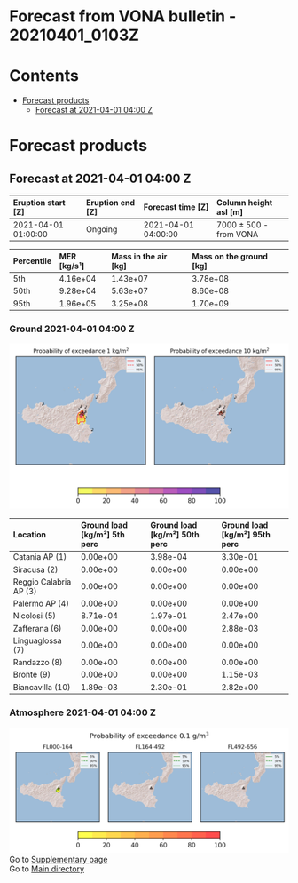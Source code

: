
Forecast from VONA bulletin - 20210401_0103Z
============================================

Contents
========

* [Forecast products](#forecast-products)
	* [Forecast at 2021-04-01 04:00 Z](#forecast-at-2021-04-01-0400-z)

# Forecast products

## Forecast at 2021-04-01 04:00 Z
  

|Eruption start [Z]|Eruption end [Z]|Forecast time [Z]|Column height asl [m]|
| :--- | :--- | :--- | :--- |
|2021-04-01 01:00:00|Ongoing|2021-04-01 04:00:00|7000 ± 500 - from VONA|
  
  

|Percentile|MER [kg/s¹]|Mass in the air [kg]|Mass on the ground [kg]|
| :--- | :--- | :--- | :--- |
|5th|4.16e+04|1.43e+07|3.78e+08|
|50th|9.28e+04|5.63e+07|8.60e+08|
|95th|1.96e+05|3.25e+08|1.70e+09|
  

### Ground 2021-04-01 04:00 Z
  
![](./figures/probability_grd_2021_04_01_0400_scenario_1.png)  
  
  
  
  
  
  
  
  
  

|Location|Ground load [kg/m²] 5th perc|Ground load [kg/m²] 50th perc|Ground load [kg/m²] 95th perc|
| :--- | :--- | :--- | :--- |
|Catania AP (1)|0.00e+00|3.98e-04|3.30e-01|
|Siracusa (2)|0.00e+00|0.00e+00|0.00e+00|
|Reggio Calabria AP (3)|0.00e+00|0.00e+00|0.00e+00|
|Palermo AP (4)|0.00e+00|0.00e+00|0.00e+00|
|Nicolosi (5)|8.71e-04|1.97e-01|2.47e+00|
|Zafferana (6)|0.00e+00|0.00e+00|2.88e-03|
|Linguaglossa (7)|0.00e+00|0.00e+00|0.00e+00|
|Randazzo (8)|0.00e+00|0.00e+00|0.00e+00|
|Bronte (9)|0.00e+00|0.00e+00|1.15e-03|
|Biancavilla (10)|1.89e-03|2.30e-01|2.82e+00|
  

### Atmosphere 2021-04-01 04:00 Z
  
![](./figures/probability_air_2021_04_01_0400_scenario_1_conclev_1.png)  
Go to [Supplementary page](Supplementary_page.md)  
Go to [Main directory](https://github.com/federicapardini/Real_time_ash_forecast)